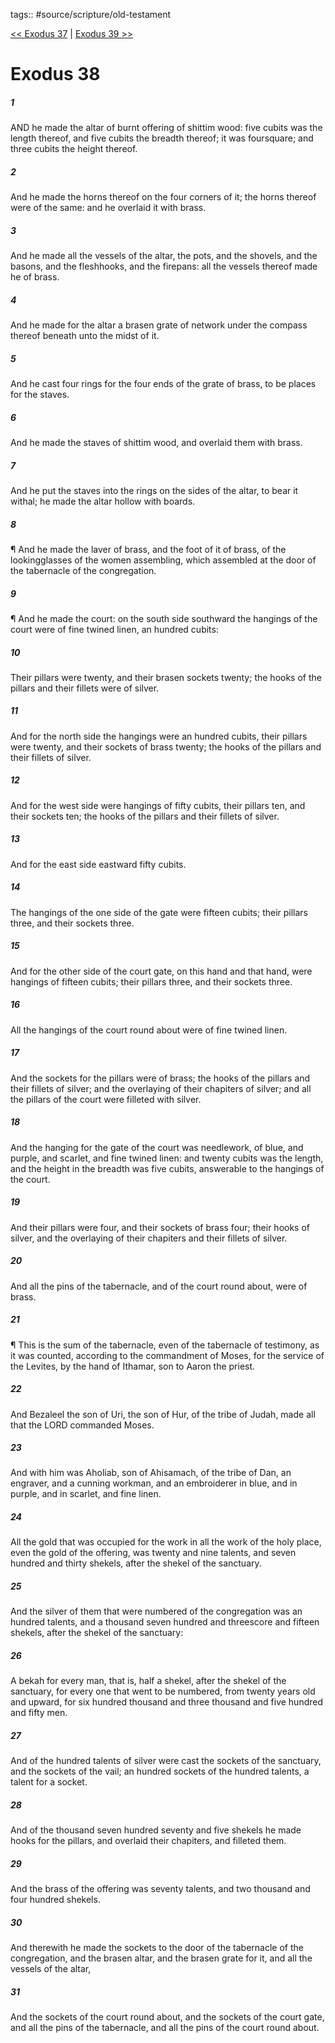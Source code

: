 tags:: #source/scripture/old-testament

[<< Exodus 37](/old-testament/02_Exodus/Exodus_37.md) | [Exodus 39 >>](/old-testament/02_Exodus/Exodus_39.md)

# Exodus 38

##### 1

AND he made the altar of burnt offering of shittim wood: five cubits was the length thereof, and five cubits the breadth thereof; it was foursquare; and three cubits the height thereof.

##### 2

And he made the horns thereof on the four corners of it; the horns thereof were of the same: and he overlaid it with brass.

##### 3

And he made all the vessels of the altar, the pots, and the shovels, and the basons, and the fleshhooks, and the firepans: all the vessels thereof made he of brass.

##### 4

And he made for the altar a brasen grate of network under the compass thereof beneath unto the midst of it.

##### 5

And he cast four rings for the four ends of the grate of brass, to be places for the staves.

##### 6

And he made the staves of shittim wood, and overlaid them with brass.

##### 7

And he put the staves into the rings on the sides of the altar, to bear it withal; he made the altar hollow with boards.

##### 8

¶ And he made the laver of brass, and the foot of it of brass, of the lookingglasses of the women assembling, which assembled at the door of the tabernacle of the congregation.

##### 9

¶ And he made the court: on the south side southward the hangings of the court were of fine twined linen, an hundred cubits:

##### 10

Their pillars were twenty, and their brasen sockets twenty; the hooks of the pillars and their fillets were of silver.

##### 11

And for the north side the hangings were an hundred cubits, their pillars were twenty, and their sockets of brass twenty; the hooks of the pillars and their fillets of silver.

##### 12

And for the west side were hangings of fifty cubits, their pillars ten, and their sockets ten; the hooks of the pillars and their fillets of silver.

##### 13

And for the east side eastward fifty cubits.

##### 14

The hangings of the one side of the gate were fifteen cubits; their pillars three, and their sockets three.

##### 15

And for the other side of the court gate, on this hand and that hand, were hangings of fifteen cubits; their pillars three, and their sockets three.

##### 16

All the hangings of the court round about were of fine twined linen.

##### 17

And the sockets for the pillars were of brass; the hooks of the pillars and their fillets of silver; and the overlaying of their chapiters of silver; and all the pillars of the court were filleted with silver.

##### 18

And the hanging for the gate of the court was needlework, of blue, and purple, and scarlet, and fine twined linen: and twenty cubits was the length, and the height in the breadth was five cubits, answerable to the hangings of the court.

##### 19

And their pillars were four, and their sockets of brass four; their hooks of silver, and the overlaying of their chapiters and their fillets of silver.

##### 20

And all the pins of the tabernacle, and of the court round about, were of brass.

##### 21

¶ This is the sum of the tabernacle, even of the tabernacle of testimony, as it was counted, according to the commandment of Moses, for the service of the Levites, by the hand of Ithamar, son to Aaron the priest.

##### 22

And Bezaleel the son of Uri, the son of Hur, of the tribe of Judah, made all that the LORD commanded Moses.

##### 23

And with him was Aholiab, son of Ahisamach, of the tribe of Dan, an engraver, and a cunning workman, and an embroiderer in blue, and in purple, and in scarlet, and fine linen.

##### 24

All the gold that was occupied for the work in all the work of the holy place, even the gold of the offering, was twenty and nine talents, and seven hundred and thirty shekels, after the shekel of the sanctuary.

##### 25

And the silver of them that were numbered of the congregation was an hundred talents, and a thousand seven hundred and threescore and fifteen shekels, after the shekel of the sanctuary:

##### 26

A bekah for every man, that is, half a shekel, after the shekel of the sanctuary, for every one that went to be numbered, from twenty years old and upward, for six hundred thousand and three thousand and five hundred and fifty men.

##### 27

And of the hundred talents of silver were cast the sockets of the sanctuary, and the sockets of the vail; an hundred sockets of the hundred talents, a talent for a socket.

##### 28

And of the thousand seven hundred seventy and five shekels he made hooks for the pillars, and overlaid their chapiters, and filleted them.

##### 29

And the brass of the offering was seventy talents, and two thousand and four hundred shekels.

##### 30

And therewith he made the sockets to the door of the tabernacle of the congregation, and the brasen altar, and the brasen grate for it, and all the vessels of the altar,

##### 31

And the sockets of the court round about, and the sockets of the court gate, and all the pins of the tabernacle, and all the pins of the court round about.
